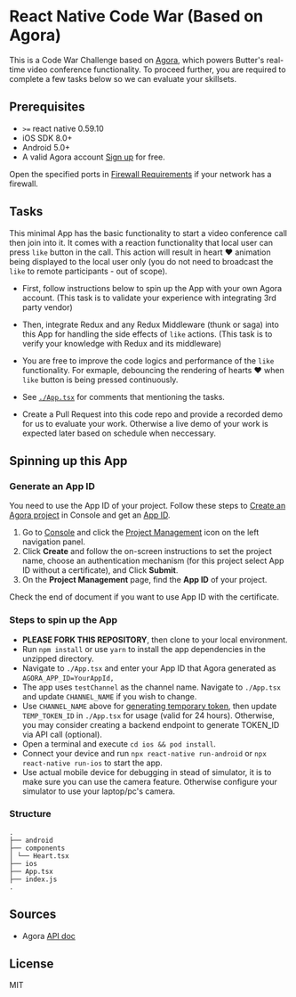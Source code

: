 # React Native Code War (Based on Agora)

This is a Code War Challenge based on [Agora](https://www.agora.io/en), which powers Butter's real-time video conference functionality. To proceed further, you are required to complete a few tasks below so we can evaluate your skillsets.

## Prerequisites

* `>=` react native 0.59.10
* iOS SDK 8.0+
* Android 5.0+
* A valid Agora account [Sign up](https://dashboard.agora.io/en/) for free.

Open the specified ports in [Firewall Requirements](https://docs.agora.io/en/Agora%20Platform/firewall?platform=All%20Platforms) if your network has a firewall.

## Tasks
This minimal App has the basic functionality to start a video conference call then join into it. It comes with a reaction functionality that local user can press `like` button in the call. This action will result in heart ♥️  animation being displayed to the local user only (you do not need to broadcast the `like` to remote participants - out of scope).

* First, follow instructions below to spin up the App with your own Agora account. (This task is to validate your experience with integrating 3rd party vendor)
* Then, integrate Redux and any Redux Middleware (thunk or saga) into this App for handling the side effects of `like` actions. (This task is to verify your knowledge with Redux and its middleware)
* You are free to improve the code logics and performance of the `like` functionality. For exmaple, debouncing the rendering of hearts ♥️ when `like` button is being pressed continuously. 
* See [`./App.tsx`](https://github.com/MeetButter/ReactNativeCodeWar/blob/master/App.tsx) for comments that mentioning the tasks.

* Create a Pull Request into this code repo and provide a recorded demo for us to evaluate your work. Otherwise a live demo of your work is expected later based on schedule when neccessary.

## Spinning up this App
### Generate an App ID

You need to use the App ID of your project. Follow these steps to [Create an Agora project](https://docs.agora.io/en/Agora%20Platform/manage_projects?platform=All%20Platformshttps://docs.agora.io/en/Agora%20Platform/manage_projects?platform=All%20Platforms#create-a-new-project) in Console and get an [App ID](https://docs.agora.io/en/Agora%20Platform/terms?platform=All%20Platforms#a-nameappidaapp-id).

1. Go to [Console](https://dashboard.agora.io/) and click the [Project Management](https://dashboard.agora.io/projects) icon on the left navigation panel. 
2. Click **Create** and follow the on-screen instructions to set the project name, choose an authentication mechanism (for this project select App ID without a certificate), and Click **Submit**. 
3. On the **Project Management** page, find the **App ID** of your project. 

Check the end of document if you want to use App ID with the certificate.

### Steps to spin up the App

* **PLEASE FORK THIS REPOSITORY**, then clone to your local environment.
* Run `npm install` or use `yarn` to install the app dependencies in the unzipped directory.
* Navigate to `./App.tsx` and enter your App ID that Agora generated as `AGORA_APP_ID=YourAppId,`
* The app uses `testChannel` as the channel name. Navigate to `./App.tsx` and update `CHANNEL_NAME` if you wish to change.
* Use `CHANNEL_NAME` above for [generating temporary token](https://docs.agora.io/en/Agora%20Platform/token#3-generate-a-token), then update `TEMP_TOKEN_ID` in `./App.tsx` for usage (valid for 24 hours). Otherwise, you may consider creating a backend endpoint to generate TOKEN_ID via API call (optional).
* Open a terminal and execute `cd ios && pod install`.
* Connect your device and run `npx react-native run-android` or `npx react-native run-ios` to start the app.
* Use actual mobile device for debugging in stead of simulator, it is to make sure you can use the camera feature. Otherwise configure your simulator to use your laptop/pc's camera.

### Structure

```
.
├── android
├── components
│ └── Heart.tsx
├── ios
├── App.tsx
├── index.js
.
```

## Sources
* Agora [API doc](https://docs.agora.io/en/)

## License
MIT
